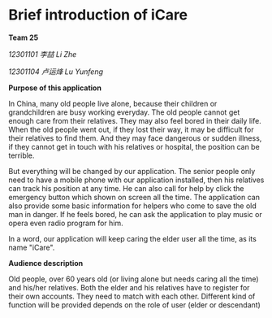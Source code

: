 # Brief introduction of iCare

**Team 25**

*12301101 李喆 Li Zhe*

*12301104 卢运烽 Lu Yunfeng*

**Purpose of this application** 
 
In China, many old people live alone, because their children or grandchildren are busy working everyday. The old people cannot get enough care from their relatives. They may also feel bored in their daily life. When the old people went out, if they lost their way, it may be difficult for their relatives to find them. And they may face dangerous or sudden illness, if they cannot get in touch with his relatives or hospital, the position can be terrible.  
 
But everything will be changed by our application. The senior people only need to have a mobile phone with our application installed, then his relatives can track his position at any time. He can also call for help by click the emergency button which shown on screen all the time. The application can also provide some basic information for helpers who come to save the old man in danger. If he feels bored, he can ask the application to play music or opera even radio program for him.  

In a word, our application will keep caring the elder user all the time, as its name "iCare". 
 
**Audience description**  

Old people, over 60 years old (or living alone but needs caring all the time) and his/her relatives.
Both the elder and his relatives have to register for their own accounts. They need to match with each other. Different kind of function will be provided depends on the role of user (elder or descendant)  